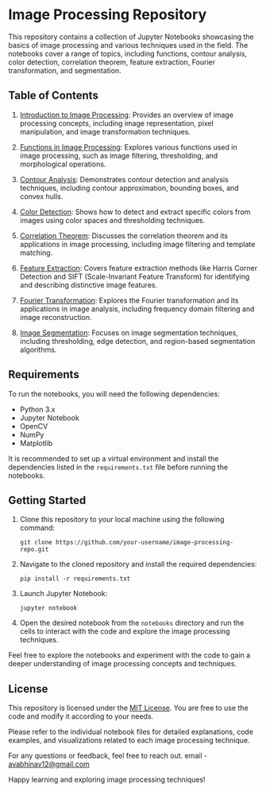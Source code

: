 # Image Processing Repository

This repository contains a collection of Jupyter Notebooks showcasing the basics of image processing and various techniques used in the field. The notebooks cover a range of topics, including functions, contour analysis, color detection, correlation theorem, feature extraction, Fourier transformation, and segmentation.

## Table of Contents

1. [Introduction to Image Processing](notebooks/01_Introduction.ipynb): Provides an overview of image processing concepts, including image representation, pixel manipulation, and image transformation techniques.

2. [Functions in Image Processing](notebooks/02_Functions.ipynb): Explores various functions used in image processing, such as image filtering, thresholding, and morphological operations.

3. [Contour Analysis](notebooks/03_Contour_Analysis.ipynb): Demonstrates contour detection and analysis techniques, including contour approximation, bounding boxes, and convex hulls.

4. [Color Detection](notebooks/04_Color_Detection.ipynb): Shows how to detect and extract specific colors from images using color spaces and thresholding techniques.

5. [Correlation Theorem](notebooks/05_Correlation_Theorem.ipynb): Discusses the correlation theorem and its applications in image processing, including image filtering and template matching.

6. [Feature Extraction](notebooks/06_Feature_Extraction.ipynb): Covers feature extraction methods like Harris Corner Detection and SIFT (Scale-Invariant Feature Transform) for identifying and describing distinctive image features.

7. [Fourier Transformation](notebooks/07_Fourier_Transformation.ipynb): Explores the Fourier transformation and its applications in image analysis, including frequency domain filtering and image reconstruction.

8. [Image Segmentation](notebooks/08_Image_Segmentation.ipynb): Focuses on image segmentation techniques, including thresholding, edge detection, and region-based segmentation algorithms.

## Requirements

To run the notebooks, you will need the following dependencies:

- Python 3.x
- Jupyter Notebook
- OpenCV
- NumPy
- Matplotlib

It is recommended to set up a virtual environment and install the dependencies listed in the `requirements.txt` file before running the notebooks.

## Getting Started

1. Clone this repository to your local machine using the following command:

   ```
   git clone https://github.com/your-username/image-processing-repo.git
   ```

2. Navigate to the cloned repository and install the required dependencies:

   ```
   pip install -r requirements.txt
   ```

3. Launch Jupyter Notebook:

   ```
   jupyter notebook
   ```

4. Open the desired notebook from the `notebooks` directory and run the cells to interact with the code and explore the image processing techniques.

Feel free to explore the notebooks and experiment with the code to gain a deeper understanding of image processing concepts and techniques.

## License

This repository is licensed under the [MIT License](LICENSE). You are free to use the code and modify it according to your needs.

Please refer to the individual notebook files for detailed explanations, code examples, and visualizations related to each image processing technique.

For any questions or feedback, feel free to reach out.
email - avabhinav12@gmail.com

Happy learning and exploring image processing techniques!
